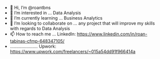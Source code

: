 - 👋 Hi, I’m @roantbns
- 👀 I’m interested in ... Data Analysis
- 🌱 I’m currently learning ... Business Analytics
- 💞️ I’m looking to collaborate on ... any project that will improve my skills with regards to Data Analysis
- 📫 How to reach me ... LinkedIn: https://www.linkedin.com/in/roan-tabinas-cfmp-648347105/ 
- ...................... Upwork: https://www.upwork.com/freelancers/~015a54dd91f966414a

<!---
roantbns/roantbns is a ✨ special ✨ repository because its `README.md` (this file) appears on your GitHub profile.
You can click the Preview link to take a look at your changes.
--->
